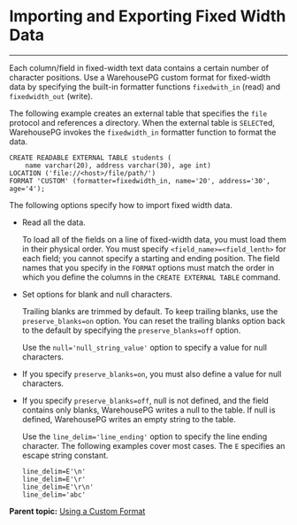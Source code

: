 # Importing and Exporting Fixed Width Data
---

Each column/field in fixed-width text data contains a certain number of character positions. Use a WarehousePG custom format for fixed-width data by specifying the built-in formatter functions `fixedwith_in` (read) and `fixedwidth_out` (write). 

The following example creates an external table that specifies the `file` protocol and references a directory. When the external table is `SELECT`ed, WarehousePG invokes the `fixedwidth_in` formatter function to format the data.

```
CREATE READABLE EXTERNAL TABLE students (
    name varchar(20), address varchar(30), age int)
LOCATION ('file://<host>/file/path/')
FORMAT 'CUSTOM' (formatter=fixedwidth_in, name='20', address='30', age='4');
```

The following options specify how to import fixed width data.

-   Read all the data.

    To load all of the fields on a line of fixed-width data, you must load them in their physical order. You must specify `<field_name>=<field_lenth>` for each field; you cannot specify a starting and ending position. The field names that you specify in the `FORMAT` options must match the order in which you define the columns in the `CREATE EXTERNAL TABLE` command.

-   Set options for blank and null characters.

    Trailing blanks are trimmed by default. To keep trailing blanks, use the `preserve_blanks=on` option. You can reset the trailing blanks option back to the default by specifying the `preserve_blanks=off` option.

    Use the `null='null_string_value'` option to specify a value for null characters.

-   If you specify `preserve_blanks=on`, you must also define a value for null characters.
-   If you specify `preserve_blanks=off`, null is not defined, and the field contains only blanks, WarehousePG writes a null to the table. If null is defined, WarehousePG writes an empty string to the table.

    Use the `line_delim='line_ending'` option to specify the line ending character. The following examples cover most cases. The `E` specifies an escape string constant.

    ```
    line_delim=E'\n'
    line_delim=E'\r'
    line_delim=E'\r\n'
    line_delim='abc'
    ```


**Parent topic:** [Using a Custom Format](../../load/topics/g-using-a-custom-format.html)

